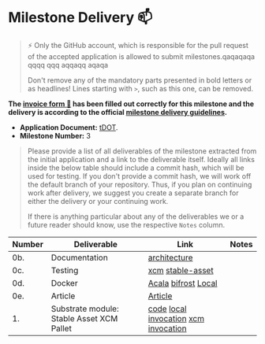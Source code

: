 # Milestone Delivery :mailbox:

> ⚡ Only the GitHub account, which is responsible for the pull request of the accepted application is allowed to submit milestones.qaqaqaqa
> qqqq
> qqq
> aqqaqq
> aqaqa
>
> Don't remove any of the mandatory parts presented in bold letters or as headlines! Lines starting with `>`, such as this one, can be removed.

**The [invoice form :pencil:](https://forms.gle/8Wx7nxtq8fKrsuEz8) has been filled out correctly for this milestone and the delivery is according to the official [milestone delivery guidelines](https://github.com/w3f/General-Grants-Program/blob/master/grants/milestone-deliverables-guidelines.md).**

- **Application Document:** [tDOT](https://github.com/w3f/Grants-Program/blob/master/applications/tdot.md).
- **Milestone Number:** 3

> Please provide a list of all deliverables of the milestone extracted from the initial application and a link to the deliverable itself. Ideally all links inside the below table should include a commit hash, which will be used for testing. If you don't provide a commit hash, we will work off the default branch of your repository. Thus, if you plan on continuing work after delivery, we suggest you create a separate branch for either the delivery or your continuing work.
>
> If there is anything particular about any of the deliverables we or a future reader should know, use the respective `Notes` column.

| Number | Deliverable                               | Link                                                                                                                                                                                                                                                                                                                                                                                                                                           | Notes |
| ------ | ----------------------------------------- | ---------------------------------------------------------------------------------------------------------------------------------------------------------------------------------------------------------------------------------------------------------------------------------------------------------------------------------------------------------------------------------------------------------------------------------------------- | ----- |
| 0b.    | Documentation                             | [architecture](https://nutsfinance.gitbook.io/tapio/)                                                                                                                                                                                                                                                                                                                                                                                          |       |
| 0c.    | Testing                                   | [xcm](https://github.com/nutsfinance/stable-asset/blob/a8487db99beb186a380965c3e1700e2bfee12a7e/lib/stable-asset-xcm/src/tests.rs#L253-L414) [stable-asset](https://github.com/nutsfinance/stable-asset/blob/a8487db99beb186a380965c3e1700e2bfee12a7e/lib/stable-asset/src/tests.rs#L1109-L1235)                                                                                                                                               |       |
| 0d.    | Docker                                    | [Acala](https://github.com/AcalaNetwork/Acala/blob/ad240e9b96d4338a66fe7daad5bf53d8bb6a25f8/scripts/Dockerfile) [bifrost](https://github.com/nutsfinance/bifrost/blob/f0cba77760cf7e9b4576f6a255c6496edd36aad0/Dockerfile) [Local](https://github.com/nutsfinance/stable-asset/blob/a8487db99beb186a380965c3e1700e2bfee12a7e/Dockerfile)                                                                                                       |       |
| 0e.    | Article                                   | [Article](https://dingshengda.medium.com/explaining-tdot-6a8cfe999f47)                                                                                                                                                                                                                                                                                                                                                                         |       |
| 1.     | Substrate module: Stable Asset XCM Pallet | [code](https://github.com/nutsfinance/stable-asset/blob/a8487db99beb186a380965c3e1700e2bfee12a7e/lib/stable-asset-xcm/src/lib.rs#L318-L363) [local invocation](https://github.com/AcalaNetwork/Acala/blob/ad240e9b96d4338a66fe7daad5bf53d8bb6a25f8/runtime/karura/src/lib.rs#L1627-L1774) [xcm invocation](https://github.com/nutsfinance/bifrost/blob/f0cba77760cf7e9b4576f6a255c6496edd36aad0/runtime/bifrost-kusama/src/lib.rs#L1976-L1997) |       |
